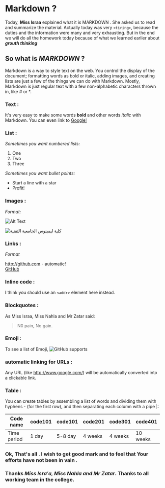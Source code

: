 # Markdown ?

   Today, **Miss Israa** explained what it is MARKDOWN . She asked us to read and summarize the material.
Actually today was very `<tiring>`, because the duties and the information were many and very exhausting.
But in the end we will do all the homework today because of what we learned earlier about _**grouth thinking**_

## So what is *MARKDOWN* ?
   Markdown is a way to style text on the web. You control the display of the document; formatting words as bold or italic, adding images,
and creating lists are just a few of the things we can do with Markdown.
Mostly, Markdown is just regular text with a few non-alphabetic characters thrown in, like # or *.

### Text  :  
It's very easy to make some words **bold** and other words *italic* with Markdown. You can even link to [Google!](http://google.com)

### List  :
*Sometimes you want numbered lists:*

1. One  
2. Two  
3. Three


*Sometimes you want bullet points:*

* Start a line with a star
* Profit!


### Images  :  
*Format:*

![Alt Text](url)  


![ كلية ليمينوس الجامعية التقنية](https://www.tumoohi.org/sites/default/files/styles/medium/public/LUCT-600x400.jpg?itok=rAHElkYG)    


### Links  :  
*Format*  

http://github.com - automatic!  
[GitHub](http://github.com)   


### Inline code  :  
I think you should use an
`<addr>` element here instead.

### Blockquotes :    
As  Miss Israa, Miss Nahla and Mr Zatar said:

> N0 pain,
> No gain.  


### Emoji  :  
To see a list of Emoji,  ![GitHub supports](https://gist.github.com/rxaviers/7360908)   

### automatic linking for URLs :   
 Any URL (like http://www.google.com/) will be automatically converted into a clickable link.   
 

 
 ### Table :  
 You can create tables by assembling a list of words and dividing them with hyphens - (for the first row), and then separating each column with a pipe |:  
 
 Code name   |  code101   | code101  | code201  | code301  | code401  | 
 ------------|------------| ---------|----------| ---------| ---------|
 Time period |   1 day    | 5-8 day  | 4 weeks  | 4 weeks  | 10 weeks |
 


### Ok, That's all . I wish to get good mark and to feel that Your efforts have not been in vain .   


### Thanks _Miss Isra'a, Miss Nahla and Mr Zatar_. Thanks to all working team in the college.

